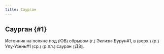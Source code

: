 ```yaml
---
title: Саурган
---
```

## Саурган {#1}

Источник на поляне под ⦅ЮВ⦆ обрывом ⦅г.⦆ Эклизи-Бурун#1, в ⦅верх.⦆ ⦅р.⦆ Улу-Узень#1 ⦅ср.⦆ ⦅р.пл.⦆ сауран ⦃Д8⦄.

